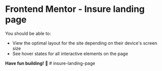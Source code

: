 # Frontend Mentor - Insure landing page

You should be able to:

- View the optimal layout for the site depending on their device's screen size
- See hover states for all interactive elements on the page

**Have fun building!** 🚀
#   i n s u r e - l a n d i n g - p a g e 
 
 